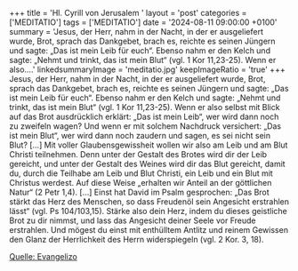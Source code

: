 +++
title = 'Hl. Cyrill von Jerusalem  '
layout = 'post'
categories = ['MEDITATIO']
tags = ['MEDITATIO']
date = '2024-08-11 09:00:00 +0100'
summary = 'Jesus, der Herr, nahm in der Nacht, in der er ausgeliefert wurde, Brot, sprach das Dankgebet, brach es, reichte es seinen Jüngern und sagte: „Das ist mein Leib für euch“. Ebenso nahm er den Kelch und sagte: „Nehmt und trinkt, das ist mein Blut“ (vgl. 1 Kor 11,23-25). Wenn er also....'
linkedsummaryImage = 'meditatio.jpg'
keepImageRatio = 'true'
+++
Jesus, der Herr, nahm in der Nacht, in der er ausgeliefert wurde, Brot, sprach das Dankgebet, brach es, reichte es seinen Jüngern und sagte: „Das ist mein Leib für euch“. Ebenso nahm er den Kelch und sagte: „Nehmt und trinkt, das ist mein Blut“ (vgl. 1 Kor 11,23-25). Wenn er also selbst mit Blick auf das Brot ausdrücklich erklärt: „Das ist mein Leib“, wer wird dann noch zu zweifeln wagen? Und wenn er mit solchem Nachdruck versichert: „Das ist mein Blut“, wer wird dann noch zaudern und sagen, es sei nicht sein Blut? […]
Mit voller Glaubensgewissheit wollen wir also am Leib und am Blut Christi teilnehmen.<!--more--> Denn unter der Gestalt des Brotes wird dir der Leib gereicht, und unter der Gestalt des Weines wird dir das Blut gereicht, damit du, durch die Teilhabe am Leib und Blut Christi, ein Leib und ein Blut mit Christus werdest. Auf diese Weise „erhalten wir Anteil an der göttlichen Natur“ (2 Petr 1,4). […]
Einst hat David im Psalm gesprochen: „Das Brot stärkt das Herz des Menschen, so dass Freudenöl sein Angesicht erstrahlen lässt“ (vgl. Ps 104/103,15). Stärke also dein Herz, indem du dieses geistliche Brot zu dir nimmst, und lass das Angesicht deiner Seele vor Freude erstrahlen. Und mögest du einst mit enthülltem Antlitz und reinem Gewissen den Glanz der Herrlichkeit des Herrn widerspiegeln (vgl. 2 Kor. 3, 18).


[Quelle: Evangelizo](https://evangeliumtagfuertag.org/DE/gospel)
